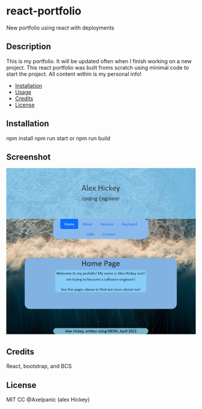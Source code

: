 # react-portfolio
New portfolio using react with deployments

## Description
This is my portfolio. It will be updated often when I finish working on a new project. This react portfolio was built froms scratch using minimal code to start the project. All content within is my personal info!


- [Installation](#installation)
- [Usage](#usage)
- [Credits](#credits)
- [License](#license)

## Installation

npm install
npm run start or npm run build

## Screenshot

![image](Screenshot.png)

## Credits

React, bootstrap, and BCS

## License
MIT CC @Axelpanic (alex Hickey)
